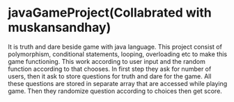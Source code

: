 # javaGameProject(Collabrated with muskansandhay)
It is truth and dare beside game with java language. 
This project consist of polymorphism, conditional statements, looping, overloading etc to make this game functioning. 
This work according to user input and the random function according to that chooses.
In first step they ask for number of users, then it ask to store questions for truth and dare for the game.
All these questions are stored in separate array that are accessed while playing game.
Then they randomize question according to choices then get score.
